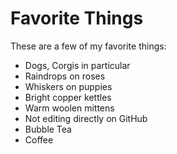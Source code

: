 # Favorite Things

These are a few of my favorite things:

- Dogs, Corgis in particular
- Raindrops on roses
- Whiskers on puppies
- Bright copper kettles
- Warm woolen mittens
- Not editing directly on GitHub
- Bubble Tea
- Coffee
